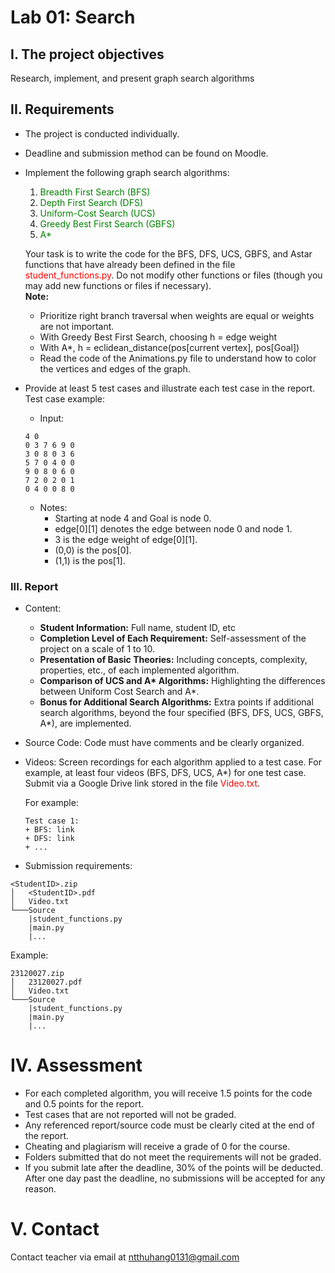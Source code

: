 <h1>Lab 01: Search</h1>

## I. The project objectives
Research, implement, and present graph search algorithms

## II. Requirements
+ The project is conducted individually.
+ Deadline and submission method can be found on Moodle.
+ Implement the following graph search algorithms:
    1.  <span style="color:green">Breadth First Search (BFS)</span>
    2. <span style="color:green">Depth First Search (DFS)</span>
    3. <span style="color:green">Uniform-Cost Search (UCS)</span>
    4. <span style="color:green">Greedy Best First Search (GBFS)</span>
    5. <span style="color:green">A*</span>

    Your task is to write the code for the BFS, DFS, UCS, GBFS, and Astar functions that have already been defined in the file <span style="color:red">student_functions.py</span>. Do not modify other functions or files (though you may add new functions or files if necessary).\
    **Note:**
    + Prioritize right branch traversal when weights are equal or weights are not important.
    + With Greedy Best First Search, choosing h = edge weight
    + With A*, h = eclidean_distance(pos[current vertex], pos[Goal])
    + Read the code of the Animations.py</span> file to understand how to color the vertices and edges of the graph.

+ Provide at least 5 test cases and illustrate each test case in the report. Test case example:
    + Input:
    ```
    4 0 
    0 3 7 6 9 0 
    3 0 8 0 3 6 
    5 7 0 4 0 0 
    9 0 8 0 6 0 
    7 2 0 2 0 1 
    0 4 0 0 8 0 
    ```
    + Notes:
        + Starting at node 4 and Goal is node 0.
        + edge[0][1] denotes the edge between node 0 and node 1.
        + 3 is the edge weight of edge[0][1].
        + (0,0) is the pos[0].
        + (1,1) is the pos[1].

### III. Report

+ Content:
    * **Student Information:** Full name, student ID, etc
    * **Completion Level of Each Requirement:** Self-assessment of the project on a scale of 1 to 10.
    * **Presentation of Basic Theories:** Including concepts, complexity, properties, etc., of each implemented algorithm.
    * **Comparison of UCS and A\* Algorithms:** Highlighting the differences between Uniform Cost Search and A*.
    * **Bonus for Additional Search Algorithms:** Extra points if additional search algorithms, beyond the four specified (BFS, DFS, UCS, GBFS, A*), are implemented.  
+ Source Code: Code must have comments and be clearly organized.
+ Videos: Screen recordings for each algorithm applied to a test case. For example, at least four videos (BFS, DFS, UCS, A*) for one test case. Submit via a Google Drive link stored in the file <span style="color:red">Video.txt</span>.

    For example:
    ```
    Test case 1:
    + BFS: link
    + DFS: link
    + ...
    ```


+ Submission requirements:
```
<StudentID>.zip
│   <StudentID>.pdf   
│   Video.txt  
└───Source
    |student_functions.py
    |main.py
    |...
```

Example:
```
23120027.zip
│   23120027.pdf   
│   Video.txt  
└───Source
    |student_functions.py
    |main.py
    |...
```

# IV. Assessment
- For each completed algorithm, you will receive 1.5 points for the code and 0.5 points for the report.
- Test cases that are not reported will not be graded.
- Any referenced report/source code must be clearly cited at the end of the report.
- Cheating and plagiarism will receive a grade of 0 for the course.
- Folders submitted that do not meet the requirements will not be graded.
- If you submit late after the deadline, 30% of the points will be deducted. After one day past the deadline, no submissions will be accepted for any reason.

# V. Contact
Contact teacher via email at ntthuhang0131@gmail.com





